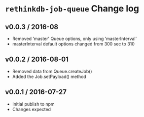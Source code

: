 # `rethinkdb-job-queue` Change log

## v0.0.3 / 2016-08

*   Removed 'master' Queue options, only using 'masterInterval'
*   masterInterval default options changed from 300 sec to 310

## v0.0.2 / 2016-08-01

*   Removed data from Queue.createJob()
*   Added the Job.setPayload() method

## v0.0.1 / 2016-07-27

*   Initial publish to npm
*   Changes expected

